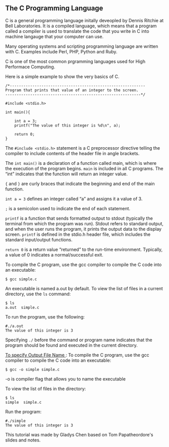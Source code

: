 ## The C Programming Language 

C is a general programming language initally deveopled by Dennis Ritchie at Bell Laboratories. 
It is a compiled language, which means that a program called a compiler is used to translate the code that you write in C into 
machine langauge that your computer can use. 

Many operating systems and scripting programming language are written with C. Examples include Perl, PHP, Python and Ruby. 

C is one of the most common prgramming languages used for High Performace Computing. 

Here is a simple example to show the very basics of C. 

```
/*------------------------------------------------------------
Program that prints that value of an integer to the screen.
------------------------------------------------------------*/

#include <stdio.h>

int main(){

    int a = 3;
    printf("The value of this integer is %d\n", a);

    return 0;
}

```
The `#include <stdio.h>` statement is a C preprocessor directive telling the compiler to include contents of the header file in angle brackets.

The `int main()` is a declaration of a function called main, which is where the execution of the program begins.  `main` is included in all C programs. The “int” indicates that the function will return an integer value.

`{` and `}` are curly braces that indicate the beginning and end of the main function.

`int a = 3` defines an integer called “a” and assigns it a value of 3.

`;` is a semicolon used to indicate the end of each statement.

`printf` is a function that sends formatted output to stdout (typically the terminal from which the program was run). Stdout refers to standard output, and when the user runs the program, it prints the output data to the display screen. `printf` is defined in the stdio.h header file, which includes the standard input/output functions. 

`return 0` is a return value “returned” to the run-time environment. Typically, a value of 0 indicates a normal/successful exit.

To compile the C program, use the gcc compiler to compile the C code into an executable:
```
$ gcc simple.c
```

An executable is named a.out by default. To view the list of files in a current directory, use the `ls` command: 
```
$ ls
a.out  simple.c
```

To run the program, use the following:
```
#./a.out
The value of this integer is 3
```
Specifying `./` before the command or program name indicates that the program should be found and executed in the current directory.

<ins>To specify Output File Name </ins>:
To compile the C program, use the gcc compiler to compile the C code into an executable:
```
$ gcc -o simple simple.c
```
-o is compiler flag that allows you to name the executable

To view the list of files in the directory:
```
$ ls
simple  simple.c
```
Run the program:
```
#./simple
The value of this integer is 3
```
This tutorial was made by Gladys Chen based on Tom Papatheordore's slides and notes. 
